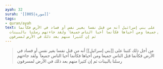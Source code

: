 ```yaml
---
ayah: 32
surah: '[[005|سورة]]'
tags:
- quran/ayah
text: من أجل ذلك كتبنا على بني إسرائيل أنه من قتل نفسا بغير نفس أو فساد في الأرض فكأنما
  قتل الناس جميعا ومن أحياها فكأنما أحيا الناس جميعا ۚ ولقد جاءتهم رسلنا بالبينات
  ثم إن كثيرا منهم بعد ذلك في الأرض لمسرفون
---
```

> من أجل ذلك كتبنا على [[بني إسرائيل]] أنه من قتل نفسا بغير نفس أو فساد في الأرض فكأنما قتل الناس جميعا ومن أحياها فكأنما أحيا الناس جميعا ۚ ولقد جاءتهم رسلنا بالبينات ثم إن كثيرا منهم بعد ذلك في الأرض لمسرفون
